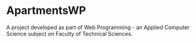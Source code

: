 # ApartmentsWP
A project developed as part of Web Programming - an Applied Computer Science subject on Faculty of Technical Sciences.
